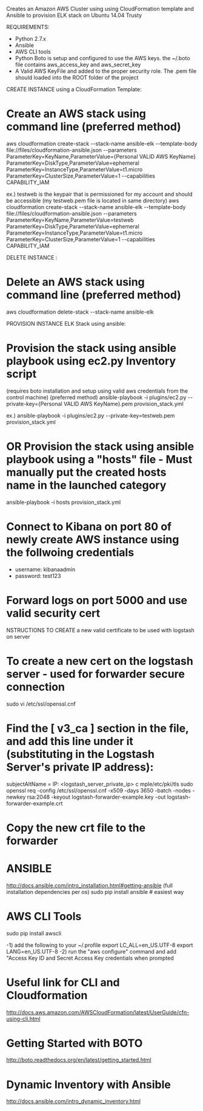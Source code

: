Creates an Amazon AWS Cluster using using CloudFormation template and 
Ansible to provision ELK stack on Ubuntu 14.04 Trusty

REQUIREMENTS:
 - Python 2.7.x
 - Ansible
 - AWS CLI tools
 - Python Boto is setup and configured to use the AWS keys. 
   the ~/.boto file contains aws_access_key and aws_secret_key
 - A Valid AWS KeyFile and added to the proper security role. The .pem file should loaded into
   the ROOT folder of the project  

CREATE INSTANCE using a CloudFormation Template:
# Create an AWS stack using command line (preferred method) 
aws cloudformation create-stack --stack-name ansible-elk --template-body file://files/cloudformation-ansible.json --parameters ParameterKey=KeyName,ParameterValue={Personal VALID AWS KeyName} ParameterKey=DiskType,ParameterValue=ephemeral ParameterKey=InstanceType,ParameterValue=t1.micro ParameterKey=ClusterSize,ParameterValue=1 --capabilities CAPABILITY_IAM

ex.) testweb is the keypair that is permissioned for my account and should be accessible (my testweb.pem file is located in same directory)
aws cloudformation create-stack --stack-name ansible-elk --template-body file://files/cloudformation-ansible.json --parameters ParameterKey=KeyName,ParameterValue=testweb ParameterKey=DiskType,ParameterValue=ephemeral ParameterKey=InstanceType,ParameterValue=t1.micro ParameterKey=ClusterSize,ParameterValue=1 --capabilities CAPABILITY_IAM

DELETE INSTANCE :
# Delete an AWS stack using command line (preferred method)
aws cloudformation delete-stack --stack-name ansible-elk
 
PROVISION INSTANCE ELK Stack using ansible:
# Provision the stack using ansible playbook using ec2.py Inventory script 
 (requires boto installation and setup using valid aws credentials from the control machine) (preferred method)
ansible-playbook -i plugins/ec2.py   --private-key={Personal VALID AWS KeyName}.pem provision_stack.yml 

ex.) ansible-playbook -i plugins/ec2.py   --private-key=testweb.pem provision_stack.yml

# OR Provision the stack using ansible playbook using a "hosts" file - Must manually put the created hosts name in the launched category
ansible-playbook -i hosts  provision_stack.yml

# Connect to Kibana on port 80 of newly create AWS instance using the follwoing credentials
  - username: kibanaadmin
  - password: test123
# Forward logs on port 5000 and use valid security cert  


NSTRUCTIONS TO CREATE a new valid certificate to be used with logstash on server
# To create a new cert on the logstash server - used for forwarder secure connection
sudo vi /etc/ssl/openssl.cnf
# Find the [ v3_ca ] section in the file, and add this line under it (substituting in the Logstash Server's private IP address):
subjectAltName = IP: <logstash_server_private_ip>
c mple/etc/pki/tls
sudo openssl req -config /etc/ssl/openssl.cnf -x509 -days 3650 -batch -nodes -newkey rsa:2048 -keyout logstash-forwarder-example.key -out logstash-forwarder-example.crt
# Copy the new crt file to the forwarder

# ANSIBLE
http://docs.ansible.com/intro_installation.html#getting-ansible (full installation dependencies per os)
sudo pip install ansible # easiest way

# AWS CLI Tools
sudo pip install awscli

 -1) add the following to your ~/.profile
     export LC_ALL=en_US.UTF-8
     export LANG=en_US.UTF-8
 -2) run the "aws configure" command and add "Access Key ID and Secret Access Key credentials when prompted 

  # Useful link for CLI and Cloudformation
  http://docs.aws.amazon.com/AWSCloudFormation/latest/UserGuide/cfn-using-cli.html

# Getting Started with BOTO
http://boto.readthedocs.org/en/latest/getting_started.html

# Dynamic Inventory with Ansible
http://docs.ansible.com/intro_dynamic_inventory.html
